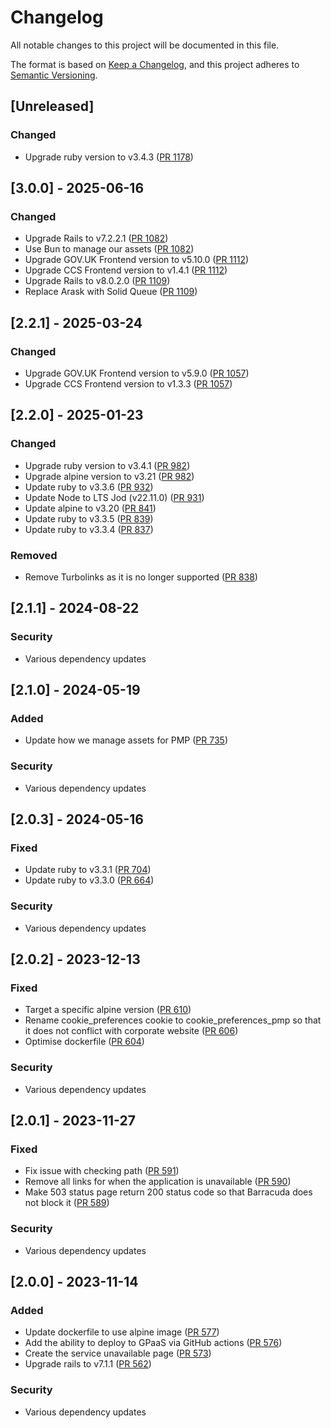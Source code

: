 # Changelog

All notable changes to this project will be documented in this file.

The format is based on [Keep a Changelog](https://keepachangelog.com/en/1.1.0/),
and this project adheres to [Semantic Versioning](https://semver.org/spec/v2.0.0.html).

## [Unreleased]

### Changed

- Upgrade ruby version to v3.4.3 ([PR 1178](https://github.com/Crown-Commercial-Service/pmp-idam/pull/1178))

## [3.0.0] - 2025-06-16

### Changed

- Upgrade Rails to v7.2.2.1 ([PR 1082](https://github.com/Crown-Commercial-Service/pmp-idam/pull/1082))
- Use Bun to manage our assets ([PR 1082](https://github.com/Crown-Commercial-Service/pmp-idam/pull/1082))
- Upgrade GOV.UK Frontend version to v5.10.0 ([PR 1112](https://github.com/Crown-Commercial-Service/pmp-idam/pull/1112))
- Upgrade CCS Frontend version to v1.4.1 ([PR 1112](https://github.com/Crown-Commercial-Service/pmp-idam/pull/1112))
- Upgrade Rails to v8.0.2.0 ([PR 1109](https://github.com/Crown-Commercial-Service/pmp-idam/pull/1109))
- Replace Arask with Solid Queue ([PR 1109](https://github.com/Crown-Commercial-Service/pmp-idam/pull/1109))

## [2.2.1] - 2025-03-24

### Changed

- Upgrade GOV.UK Frontend version to v5.9.0 ([PR 1057](https://github.com/Crown-Commercial-Service/pmp-idam/pull/1057))
- Upgrade CCS Frontend version to v1.3.3 ([PR 1057](https://github.com/Crown-Commercial-Service/pmp-idam/pull/1057))

## [2.2.0] - 2025-01-23

### Changed

- Upgrade ruby version to v3.4.1 ([PR 982](https://github.com/Crown-Commercial-Service/pmp-idam/pull/982))
- Upgrade alpine version to v3.21 ([PR 982](https://github.com/Crown-Commercial-Service/pmp-idam/pull/982))
- Update ruby to v3.3.6 ([PR 932](https://github.com/Crown-Commercial-Service/pmp-idam/pull/932))
- Update Node to LTS Jod (v22.11.0) ([PR 931](https://github.com/Crown-Commercial-Service/pmp-idam/pull/931))
- Update alpine to v3.20 ([PR 841](https://github.com/Crown-Commercial-Service/pmp-idam/pull/841))
- Update ruby to v3.3.5 ([PR 839](https://github.com/Crown-Commercial-Service/pmp-idam/pull/839))
- Update ruby to v3.3.4 ([PR 837](https://github.com/Crown-Commercial-Service/pmp-idam/pull/837))

### Removed

- Remove Turbolinks as it is no longer supported ([PR 838](https://github.com/Crown-Commercial-Service/pmp-idam/pull/838))

## [2.1.1] - 2024-08-22

### Security

- Various dependency updates

## [2.1.0] - 2024-05-19

### Added

- Update how we manage assets for PMP ([PR 735](https://github.com/Crown-Commercial-Service/pmp-idam/pull/735))

### Security

- Various dependency updates

## [2.0.3] - 2024-05-16

### Fixed

- Update ruby to v3.3.1 ([PR 704](https://github.com/Crown-Commercial-Service/pmp-idam/pull/704))
- Update ruby to v3.3.0 ([PR 664](https://github.com/Crown-Commercial-Service/pmp-idam/pull/664))

### Security

- Various dependency updates

## [2.0.2] - 2023-12-13

### Fixed

- Target a specific alpine version ([PR 610](https://github.com/Crown-Commercial-Service/pmp-idam/pull/610))
- Rename cookie_preferences cookie to cookie_preferences_pmp so that it does not conflict with corporate website ([PR 606](https://github.com/Crown-Commercial-Service/pmp-idam/pull/606))
- Optimise dockerfile ([PR 604](https://github.com/Crown-Commercial-Service/pmp-idam/pull/604))

### Security

- Various dependency updates

## [2.0.1] - 2023-11-27

### Fixed

- Fix issue with checking path ([PR 591](https://github.com/Crown-Commercial-Service/pmp-idam/pull/591))
- Remove all links for when the application is unavailable ([PR 590](https://github.com/Crown-Commercial-Service/pmp-idam/pull/590))
- Make 503 status page return 200 status code so that Barracuda does not block it ([PR 589](https://github.com/Crown-Commercial-Service/pmp-idam/pull/589))

### Security

- Various dependency updates

## [2.0.0] - 2023-11-14

### Added

- Update dockerfile to use alpine image ([PR 577](https://github.com/Crown-Commercial-Service/pmp-idam/pull/577))
- Add the ability to deploy to GPaaS via GitHub actions ([PR 576](https://github.com/Crown-Commercial-Service/pmp-idam/pull/576))
- Create the service unavailable page ([PR 573](https://github.com/Crown-Commercial-Service/pmp-idam/pull/573))
- Upgrade rails to v7.1.1 ([PR 562](https://github.com/Crown-Commercial-Service/pmp-idam/pull/562))

### Security

- Various dependency updates
